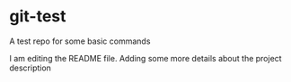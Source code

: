 # git-test
A test repo for some basic commands

I am editing the README file. Adding some more details about the project description
